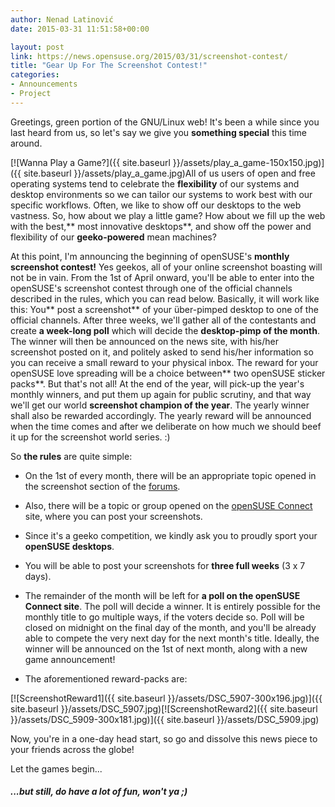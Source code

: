 ```yaml
---
author: Nenad Latinović
date: 2015-03-31 11:51:58+00:00

layout: post
link: https://news.opensuse.org/2015/03/31/screenshot-contest/
title: "Gear Up For The Screenshot Contest!"
categories:
- Announcements
- Project
---
```

Greetings, green portion of the GNU/Linux web! It's been a while since you last heard from us, so let's say we give you **something special** this time around.


[![Wanna Play a Game?]({{ site.baseurl }}/assets/play_a_game-150x150.jpg)]({{ site.baseurl }}/assets/play_a_game.jpg)All of us users of open and free operating systems tend to celebrate the **flexibility** of our systems and desktop environments so we can tailor our systems to work best with our specific workflows. Often, we like to show off our desktops to the web vastness. So, how about we play a little game? How about we fill up the web with the best,** most innovative desktops**, and show off the power and flexibility of our **geeko-powered** mean machines?




<!-- more -->


At this point, I'm announcing the beginning of openSUSE's **monthly screenshot contest!** Yes geekos, all of your online screenshot boasting will not be in vain. From the 1st of April onward, you'll be able to enter into the openSUSE's screenshot contest through one of the official channels described in the rules, which you can read below. Basically, it will work like this: You** post a screenshot** of your über-pimped desktop to one of the official channels. After three weeks, we'll gather all of the contestants and create **a week-long poll** which will decide the **desktop-pimp of the month**. The winner will then be announced on the news site, with his/her screenshot posted on it, and politely asked to send his/her information so you can receive a small reward to your physical inbox. The reward for your openSUSE love spreading will be a choice between** two openSUSE sticker packs**. But that's not all! At the end of the year, will pick-up the year's monthly winners, and put them up again for public scrutiny, and that way we'll get our world **screenshot champion of the year**. The yearly winner shall also be rewarded accordingly. The yearly reward will be announced when the time comes and after we deliberate on how much we should beef it up for the screenshot world series. :)

So **the rules** are quite simple:

- On the 1st of every month, there will be an appropriate topic opened in the screenshot section of the [forums](https://forums.opensuse.org/forumdisplay.php/686-Screenshots).

- Also, there will be a topic or group opened on the [openSUSE Connect](https://connect.opensuse.org/pg/groups/47582/screenshot-contest/) site, where you can post your screenshots.

- Since it's a geeko competition, we kindly ask you to proudly sport your **openSUSE desktops**.

- You will be able to post your screenshots for **three full weeks** (3 x 7 days).

- The remainder of the month will be left for **a poll on the openSUSE Connect site**. The poll will decide a winner. It is entirely possible for the monthly title to go multiple ways, if the voters decide so. Poll will be closed on midnight on the final day of the month, and you'll be already able to compete the very next day for the next month's title. Ideally, the winner will be announced on the 1st of next month, along with a new game announcement!

- The aforementioned reward-packs are:

[![ScreenshotReward1]({{ site.baseurl }}/assets/DSC_5907-300x196.jpg)]({{ site.baseurl }}/assets/DSC_5907.jpg)[![ScreenshotReward2]({{ site.baseurl }}/assets/DSC_5909-300x181.jpg)]({{ site.baseurl }}/assets/DSC_5909.jpg)















Now, you're in a one-day head start, so go and dissolve this news piece to your friends across the globe!

Let the games begin...


##### ...but still, do have a lot of fun, won't ya ;)

		
